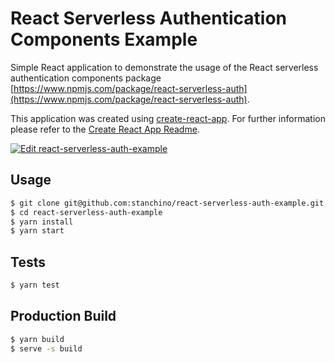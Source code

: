 # React Serverless Authentication Components Example
Simple React application to demonstrate the usage of the React serverless authentication components package   
[https://www.npmjs.com/package/react-serverless-auth](https://www.npmjs.com/package/react-serverless-auth).

This application was created using [create-react-app](https://github.com/facebook/create-react-app). For further 
information please refer to the [Create React App Readme](README.create-react-app.md).

[![Edit react-serverless-auth-example](https://codesandbox.io/static/img/play-codesandbox.svg)](https://codesandbox.io/s/github/stanchino/react-serverless-auth-example/)

## Usage

```bash
$ git clone git@github.com:stanchino/react-serverless-auth-example.git
$ cd react-serverless-auth-example
$ yarn install
$ yarn start
```

## Tests
```bash
$ yarn test
```

## Production Build
```bash
$ yarn build
$ serve -s build
```
